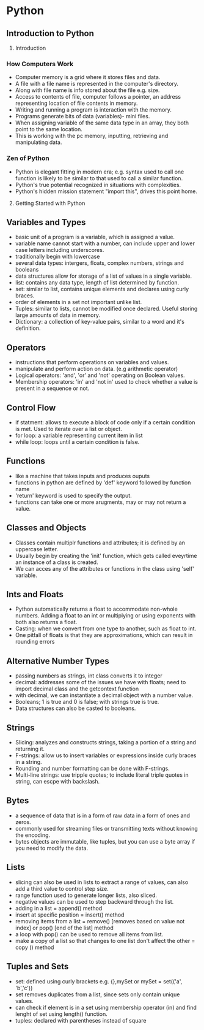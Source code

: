 # Python
## Introduction to Python
1. Introduction 
### How Computers Work
- Computer memory is a grid where it stores files and data.
- A file with a file name is represented in the computer's directory.
- Along with file name is info stored about the file e.g. size.
- Access to contents of file, computer follows a pointer, an address representing location of file contents in memory.
- Writing and running a program is interaction with the memory.
- Programs generate bits of data (variables)- mini files.
- When assigning variable of the same data type in an array, they both point to the same location.
- This is working with the pc memory, inputting, retrieving and manipulating data. 

### Zen of Python
- Python is elegant fitting in modern era; e.g. syntax used to call one function is likely to be similar to that used to call a similar function.
- Python's true potential recognized in situations with complexities.
- Python's hidden mission statement "import this", drives this point home.

2. Getting Started with Python
## Variables and Types
- basic unit of a program is a variable, which is assigned a value.
- variable name cannot start with a number, can include upper and lower case letters including underscores.
- traditionally begin with lowercase
- several data types: intergers, floats, complex numbers, strings and booleans
- data structures allow for storage of a list of values in a single variable. 
- list: contains any data type, length of list determined by function. 
- set: similar to list, contains unique elements and declares using curly braces.
- order of elements in a set not important unlike list.
- Tuples: similar to lists, cannot be modified once declared. Useful storing large amounts of data in memory.
- Dictionary: a collection of key-value pairs, similar to a word and it's definition.

## Operators
- instructions that perform operations on variables and values.
- manipulate and perform action on data. (e.g arithmetic operator)
- Logical operators: 'and', 'or' and 'not' operating on Boolean values.
- Membership operators: 'in' and 'not in' used to check whether a value is present in a sequence or not.

## Control Flow
- if statment: allows to execute a block of code only if a certain condition is met. Used to iterate over a list or object.
- for loop: a variable representing current item in list
- while loop: loops until a certain condition is false.

## Functions
- like a machine that takes inputs and produces ouputs
- functions in python are defined by 'def' keyword followed by function name
- 'return' keyword is used to specify the output.
- functions can take one or more arugments, may or may not return a value.

## Classes and Objects
- Classes contain multiplr functions and attributes; it is defined by an uppercase letter.
- Usually begin by creating the 'init' function, which gets called eveyrtime an instance of a class is created.
- We can acces any of the attributes or functions in the class using 'self' variable.

## Ints and Floats
- Python automatically returns a float to accommodate non-whole numbers. Adding a float to an int or multiplying or using exponents with both also returns a float. 
- Casting: when we convert from one type to another, such as float to int.
- One pitfall of floats is that they are approximations, which can result in rounding errors

## Alternative Number Types
- passing numbers as strings, int class converts it to integer
- decimal: addresses some of the issues we have with floats; need to import decimal class and the getcontext function
- with decimal, we can instantiate a decimal object with a number value.
- Booleans; 1 is true and 0 is false; with strings true is true.
- Data structures can also be casted to booleans.

## Strings
- Slicing: analyzes and constructs strings, taking a portion of a string and returning it.
- F-strings: allow us to insert variables or expressions inside curly braces in a string. 
- Rounding and number formatting can be done with F-strings.
- Multi-line strings: use tripple quotes; to include literal triple quotes in string, can escpe with backslash.

## Bytes
- a sequence of data that is in a form of raw data in a form of ones and zeros.
- commonly used for streaming files or transmitting texts without knowing the encoding.
- bytes objects are immutable, like tuples, but you can use a byte array if you need to modify the data. 

## Lists
- slicing can also be used in lists to extract a range of values, can also add a third value to control step size.
- range function used to generate longer lists, also sliced.
- negative values can be used to step backward through the list. 
- adding in a list = append() method
- insert at specific position = insert() method 
- removing items from a list = remove() [removes based on value not index] or pop() [end of the list] method
- a loop with pop() can be used to remove all items from list.
- make a copy of a list so that changes to one list don't affect the other = copy () method

## Tuples and Sets
- set: defined using curly brackets e.g. {},mySet or mySet = set(('a', 'b','c')) 
- set removes duplicates from a list, since sets only contain unique values. 
- can check if element is in a set using membership operator (in) and find lenght of set using length() function.
- tuples: declared with parentheses instead of square




